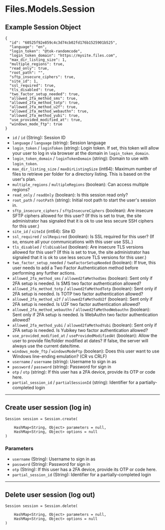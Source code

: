 # Files.Models.Session

## Example Session Object

```
{
  "id": "60525f92e859c4c3d74cb02fd176b1525901b525",
  "language": "en",
  "login_token": "@tok-randomcode",
  "login_token_domain": "https://mysite.files.com",
  "max_dir_listing_size": 1,
  "multiple_regions": true,
  "read_only": true,
  "root_path": "",
  "sftp_insecure_ciphers": true,
  "site_id": 1,
  "ssl_required": true,
  "tls_disabled": true,
  "two_factor_setup_needed": true,
  "allowed_2fa_method_sms": true,
  "allowed_2fa_method_totp": true,
  "allowed_2fa_method_u2f": true,
  "allowed_2fa_method_webauthn": true,
  "allowed_2fa_method_yubi": true,
  "use_provided_modified_at": true,
  "windows_mode_ftp": true
}
```

* `id` / `id`  (String): Session ID
* `language` / `language`  (string): Session language
* `login_token` / `loginToken`  (string): Login token. If set, this token will allow your user to log in via browser at the domain in `login_token_domain`.
* `login_token_domain` / `loginTokenDomain`  (string): Domain to use with `login_token`.
* `max_dir_listing_size` / `maxDirListingSize`  (int64): Maximum number of files to retrieve per folder for a directory listing.  This is based on the user's plan.
* `multiple_regions` / `multipleRegions`  (boolean): Can access multiple regions?
* `read_only` / `readOnly`  (boolean): Is this session read only?
* `root_path` / `rootPath`  (string): Initial root path to start the user's session in.
* `sftp_insecure_ciphers` / `sftpInsecureCiphers`  (boolean): Are insecure SFTP ciphers allowed for this user? (If this is set to true, the site administrator has signaled that it is ok to use less secure SSH ciphers for this user.)
* `site_id` / `siteId`  (int64): Site ID
* `ssl_required` / `sslRequired`  (boolean): Is SSL required for this user?  (If so, ensure all your communications with this user use SSL.)
* `tls_disabled` / `tlsDisabled`  (boolean): Are insecure TLS versions allowed for this user? (If this is set to true, the site administrator has signaled that it is ok to use less secure TLS versions for this user.)
* `two_factor_setup_needed` / `twoFactorSetupNeeded`  (boolean): If true, this user needs to add a Two Factor Authentication method before performing any further actions.
* `allowed_2fa_method_sms` / `allowed2faMethodSms`  (boolean): Sent only if 2FA setup is needed. Is SMS two factor authentication allowed?
* `allowed_2fa_method_totp` / `allowed2faMethodTotp`  (boolean): Sent only if 2FA setup is needed. Is TOTP two factor authentication allowed?
* `allowed_2fa_method_u2f` / `allowed2faMethodU2f`  (boolean): Sent only if 2FA setup is needed. Is U2F two factor authentication allowed?
* `allowed_2fa_method_webauthn` / `allowed2faMethodWebauthn`  (boolean): Sent only if 2FA setup is needed. Is WebAuthn two factor authentication allowed?
* `allowed_2fa_method_yubi` / `allowed2faMethodYubi`  (boolean): Sent only if 2FA setup is needed. Is Yubikey two factor authentication allowed?
* `use_provided_modified_at` / `useProvidedModifiedAt`  (boolean): Allow the user to provide file/folder modified at dates?  If false, the server will always use the current date/time.
* `windows_mode_ftp` / `windowsModeFtp`  (boolean): Does this user want to use Windows line-ending emulation?  (CR vs CRLF)
* `username` / `username`  (string): Username to sign in as
* `password` / `password`  (string): Password for sign in
* `otp` / `otp`  (string): If this user has a 2FA device, provide its OTP or code here.
* `partial_session_id` / `partialSessionId`  (string): Identifier for a partially-completed login


---

## Create user session (log in)

```
Session session = Session.create(
    
    HashMap<String, Object> parameters = null,
    HashMap<String, Object> options = null
)
```

### Parameters

* `username` (String): Username to sign in as
* `password` (String): Password for sign in
* `otp` (String): If this user has a 2FA device, provide its OTP or code here.
* `partial_session_id` (String): Identifier for a partially-completed login


---

## Delete user session (log out)

```
Session session = Session.delete(
    
    HashMap<String, Object> parameters = null,
    HashMap<String, Object> options = null
)
```

